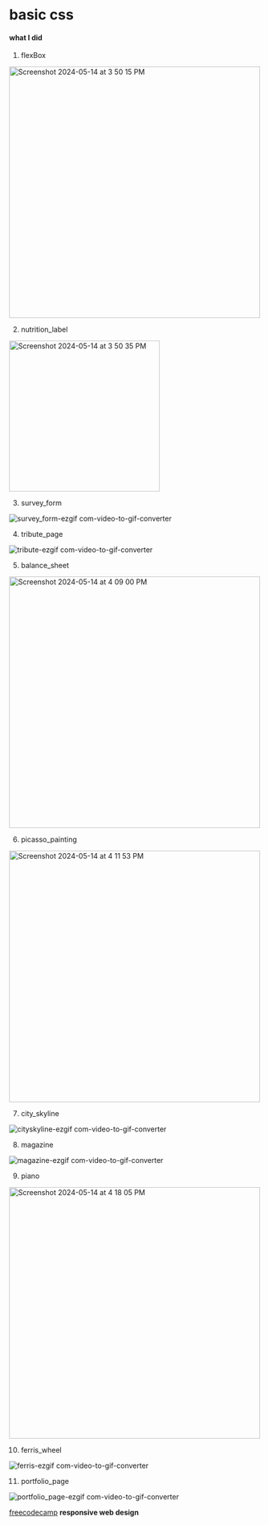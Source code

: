 # basic css



#### what I did
1. flexBox

<img width="500" alt="Screenshot 2024-05-14 at 3 50 15 PM" src="https://github.com/lenn-dev/basic_CSS/assets/37726487/1ba8dead-97b1-4b66-a088-9bafad9dbaff">

2. nutrition_label

<img width="300" alt="Screenshot 2024-05-14 at 3 50 35 PM" src="https://github.com/lenn-dev/basic_CSS/assets/37726487/df5067d8-7ad1-4cf9-ae16-e8f1f4dd38c5">

3. survey_form


![survey_form-ezgif com-video-to-gif-converter](https://github.com/lenn-dev/basic_CSS/assets/37726487/38c6efd8-b92a-4662-b456-f5c0f64d953b)



4. tribute_page

![tribute-ezgif com-video-to-gif-converter](https://github.com/lenn-dev/basic_CSS/assets/37726487/0f808494-4233-4b58-9467-6b5ec2a55b43)



5. balance_sheet

<img width="500" alt="Screenshot 2024-05-14 at 4 09 00 PM" src="https://github.com/lenn-dev/basic_CSS/assets/37726487/23eeb366-2045-4aa4-a1cf-a9131bbfdcc8">


6. picasso_painting

<img width="500" alt="Screenshot 2024-05-14 at 4 11 53 PM" src="https://github.com/lenn-dev/basic_CSS/assets/37726487/f2973ad4-5bca-4e4c-a1b5-271564db3949">


7. city_skyline


![cityskyline-ezgif com-video-to-gif-converter](https://github.com/lenn-dev/basic_CSS/assets/37726487/84e77c25-a490-449f-a5e2-1b7ccbc16965)





8. magazine


![magazine-ezgif com-video-to-gif-converter](https://github.com/lenn-dev/basic_CSS/assets/37726487/7eaacc5c-0252-481f-bf28-bc2dfdf4d9fc)



9. piano

<img width="500" alt="Screenshot 2024-05-14 at 4 18 05 PM" src="https://github.com/lenn-dev/basic_CSS/assets/37726487/93572e6e-4be9-47ae-8952-42ac1085a595">


10. ferris_wheel

![ferris-ezgif com-video-to-gif-converter](https://github.com/lenn-dev/basic_CSS/assets/37726487/d4a2cb75-10a7-4ec2-8d90-cc013ccda2e0)


11. portfolio_page

![portfolio_page-ezgif com-video-to-gif-converter](https://github.com/lenn-dev/basic_CSS/assets/37726487/f8c94eb4-648b-4d4e-a3cc-82435e99c2ce)





[freecodecamp](https://www.freecodecamp.org/learn/2022/responsive-web-design/) __responsive web design__ 
